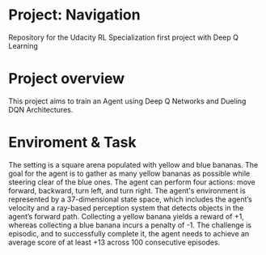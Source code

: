 # Project: Navigation

Repository for the Udacity RL Specialization first project with Deep Q Learning

# Project overview
This project aims to train an Agent using Deep Q Networks and Dueling DQN Architectures.

# Enviroment & Task

The setting is a square arena populated with yellow and blue bananas. The goal for the agent is to gather as many yellow bananas as possible while steering clear of the blue ones. The agent can perform four actions: move forward, backward, turn left, and turn right. The agent's environment is represented by a 37-dimensional state space, which includes the agent’s velocity and a ray-based perception system that detects objects in the agent’s forward path. Collecting a yellow banana yields a reward of +1, whereas collecting a blue banana incurs a penalty of -1. The challenge is episodic, and to successfully complete it, the agent needs to achieve an average score of at least +13 across 100 consecutive episodes.


